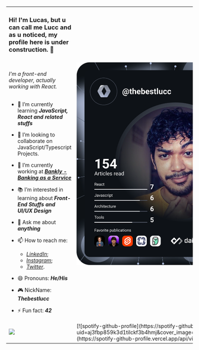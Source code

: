 <table>
<tr>
<td>
<h3>Hi! I'm Lucas, but u can call me Lucc and as u noticed, my profile here is under construction. 🚧</h3>
</br>

<em>I'm a front-end developer, actually working with React.</em>
</br>
</br>

- 🌱 I’m currently learning _**JavaScript, React and related stuffs**_
- 👯 I’m looking to collaborate on JavaScript/Typescript Projects.
- 🔭 I’m currently working at [_**Bankly - Banking as a Service**_](https://www.bankly.com.br/)
- 📚 I’m interested in learning about _**Front-End Stuffs and UI/UX Design**_
- 💬 Ask me about _**anything**_
- 📫 How to reach me: 
  -  [_LinkedIn_](https://www.linkedin.com/in/thebestlucc);
  -  [_Instagram_](https://www.instagram.com/thebestlucc);
  -  [_Twitter_](https://www.twitter.com/thebestlucc).
- 😄 Pronouns: _**He/His**_
- 🎮 NickName: _**Thebestlucc**_
- ⚡ Fun fact: _**42**_

    </td>
    <td>
      <a href="https://app.daily.dev/DailyDevTips"><img src="https://github.com/thebestlucc/thebestlucc/blob/main/devcard.svg" width="400" alt="Thebestlucc's Dev Card"/></a>
    </td>
  </tr>
  <tr>
  <td>
  <picture>
<source 
  srcset="https://github-readme-stats.vercel.app/api?username=thebestlucc&show_icons=true&theme=dracula&count_private=true"
  media="(prefers-color-scheme: dark)"
/>
<source
  srcset="https://github-readme-stats.vercel.app/api?username=thebestlucc&show_icons=true&theme=dracula&count_private=true"
  media="(prefers-color-scheme: light), (prefers-color-scheme: no-preference)"
/>
<img src="https://github-readme-stats.vercel.app/api?username=thebestlucc&show_icons=true&theme=dracula&count_private=true" />
</picture>
</td>
<td>
  [![spotify-github-profile](https://spotify-github-profile.vercel.app/api/view?uid=aj3fbp859k3d1tilckf3b4hmj&cover_image=true&theme=default&show_offline=false&background_color=121212&interchange=true&bar_color_cover=false)](https://spotify-github-profile.vercel.app/api/view?uid=aj3fbp859k3d1tilckf3b4hmj&redirect=true)
</td>
  </tr>
</table>
